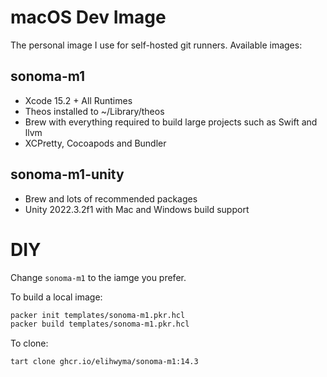 # macOS Dev Image

The personal image I use for self-hosted git runners. Available images:
## sonoma-m1
- Xcode 15.2 + All Runtimes
- Theos installed to ~/Library/theos
- Brew with everything required to build large projects such as Swift and llvm
- XCPretty, Cocoapods and Bundler

## sonoma-m1-unity
- Brew and lots of recommended packages
- Unity 2022.3.2f1 with Mac and Windows build support

# DIY
Change `sonoma-m1` to the iamge you prefer.

To build a local image:
```bash
packer init templates/sonoma-m1.pkr.hcl
packer build templates/sonoma-m1.pkr.hcl
```

To clone:
```bash
tart clone ghcr.io/elihwyma/sonoma-m1:14.3
```
